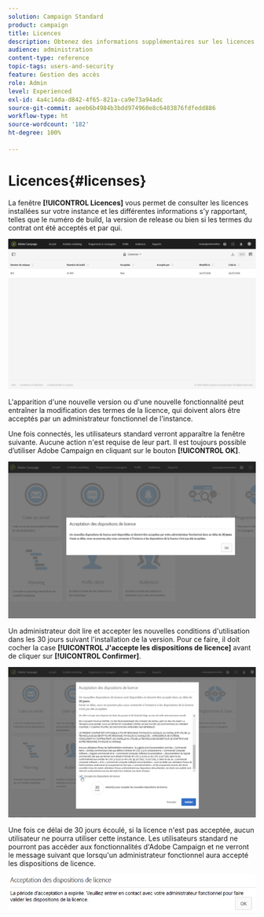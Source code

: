 ```yaml
---
solution: Campaign Standard
product: campaign
title: Licences
description: Obtenez des informations supplémentaires sur les licences installées sur votre instance.
audience: administration
content-type: reference
topic-tags: users-and-security
feature: Gestion des accès
role: Admin
level: Experienced
exl-id: 4a4c14da-d842-4f65-821a-ca9e73a94adc
source-git-commit: aeeb6b4984b3bdd974960e8c6403876fdfedd886
workflow-type: ht
source-wordcount: '182'
ht-degree: 100%

---
```


# Licences{#licenses}

La fenêtre **[!UICONTROL Licences]** vous permet de consulter les licences installées sur votre instance et les différentes informations s&#39;y rapportant, telles que le numéro de build, la version de release ou bien si les termes du contrat ont été acceptés et par qui.

![](assets/license_1.png)

L&#39;apparition d&#39;une nouvelle version ou d&#39;une nouvelle fonctionnalité peut entraîner la modification des termes de la licence, qui doivent alors être acceptés par un administrateur fonctionnel de l&#39;instance.

Une fois connectés, les utilisateurs standard verront apparaître la fenêtre suivante. Aucune action n&#39;est requise de leur part. Il est toujours possible d’utiliser Adobe Campaign en cliquant sur le bouton **[!UICONTROL OK]**.

![](assets/license_2.png)

Un administrateur doit lire et accepter les nouvelles conditions d&#39;utilisation dans les 30 jours suivant l&#39;installation de la version. Pour ce faire, il doit cocher la case **[!UICONTROL J&#39;accepte les dispositions de licence]** avant de cliquer sur **[!UICONTROL Confirmer]**.

![](assets/license_3.png)

Une fois ce délai de 30 jours écoulé, si la licence n&#39;est pas acceptée, aucun utilisateur ne pourra utiliser cette instance. Les utilisateurs standard ne pourront pas accéder aux fonctionnalités d&#39;Adobe Campaign et ne verront le message suivant que lorsqu&#39;un administrateur fonctionnel aura accepté les dispositions de licence.

![](assets/license_4.png)
